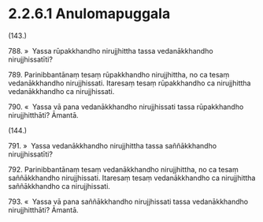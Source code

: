 

# 2.2.6.1 Anulomapuggala





(143.)

788\. »  Yassa rūpakkhandho nirujjhittha tassa vedanākkhandho nirujjhissatīti?

789\. Parinibbantānaṃ tesaṃ rūpakkhandho nirujjhittha, no ca tesaṃ vedanākkhandho nirujjhissati. Itaresaṃ tesaṃ rūpakkhandho ca nirujjhittha vedanākkhandho ca nirujjhissati.

790\. «  Yassa vā pana vedanākkhandho nirujjhissati tassa rūpakkhandho nirujjhitthāti? Āmantā.

(144.)

791\. »  Yassa vedanākkhandho nirujjhittha tassa saññākkhandho nirujjhissatīti?

792\. Parinibbantānaṃ tesaṃ vedanākkhandho nirujjhittha, no ca tesaṃ saññākkhandho nirujjhissati. Itaresaṃ tesaṃ vedanākkhandho ca nirujjhittha saññākkhandho ca nirujjhissati.

793\. «  Yassa vā pana saññākkhandho nirujjhissati tassa vedanākkhandho nirujjhitthāti? Āmantā.




